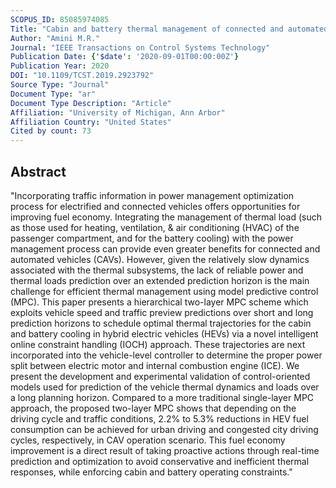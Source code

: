 ```yaml
---
SCOPUS_ID: 85085974085
Title: "Cabin and battery thermal management of connected and automated hevs for improved energy efficiency using hierarchical model predictive control"
Author: "Amini M.R."
Journal: "IEEE Transactions on Control Systems Technology"
Publication Date: {'$date': '2020-09-01T00:00:00Z'}
Publication Year: 2020
DOI: "10.1109/TCST.2019.2923792"
Source Type: "Journal"
Document Type: "ar"
Document Type Description: "Article"
Affiliation: "University of Michigan, Ann Arbor"
Affiliation Country: "United States"
Cited by count: 73
---
```


## Abstract
"Incorporating traffic information in power management optimization process for electrified and connected vehicles offers opportunities for improving fuel economy. Integrating the management of thermal load (such as those used for heating, ventilation, & air conditioning (HVAC) of the passenger compartment, and for the battery cooling) with the power management process can provide even greater benefits for connected and automated vehicles (CAVs). However, given the relatively slow dynamics associated with the thermal subsystems, the lack of reliable power and thermal loads prediction over an extended prediction horizon is the main challenge for efficient thermal management using model predictive control (MPC). This paper presents a hierarchical two-layer MPC scheme which exploits vehicle speed and traffic preview predictions over short and long prediction horizons to schedule optimal thermal trajectories for the cabin and battery cooling in hybrid electric vehicles (HEVs) via a novel intelligent online constraint handling (IOCH) approach. These trajectories are next incorporated into the vehicle-level controller to determine the proper power split between electric motor and internal combustion engine (ICE). We present the development and experimental validation of control-oriented models used for prediction of the vehicle thermal dynamics and loads over a long planning horizon. Compared to a more traditional single-layer MPC approach, the proposed two-layer MPC shows that depending on the driving cycle and traffic conditions, 2.2% to 5.3% reductions in HEV fuel consumption can be achieved for urban driving and congested city driving cycles, respectively, in CAV operation scenario. This fuel economy improvement is a direct result of taking proactive actions through real-time prediction and optimization to avoid conservative and inefficient thermal responses, while enforcing cabin and battery operating constraints."

